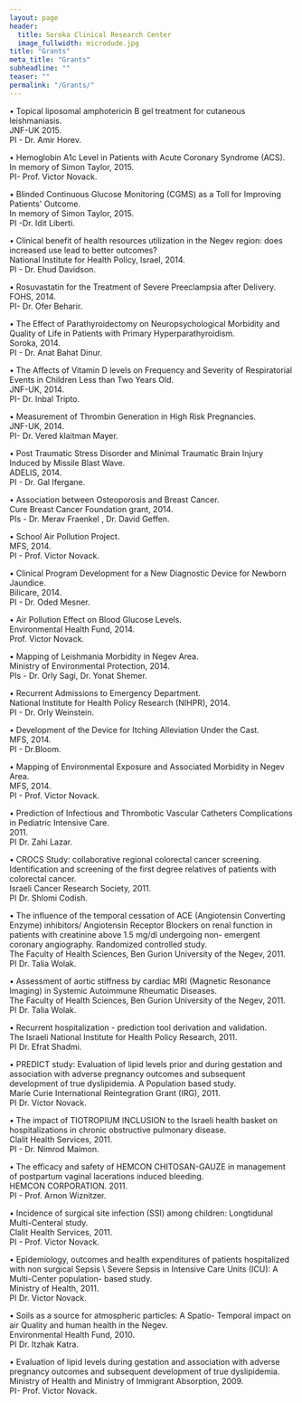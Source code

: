 ```yaml
---
layout: page
header:
  title: Soroka Clinical Research Center
  image_fullwidth: microdude.jpg
title: "Grants"
meta_title: "Grants"
subheadline: ""
teaser: ""
permalink: "/Grants/"
---
```


• Topical liposomal amphotericin B gel treatment for cutaneous leishmaniasis.  
JNF-UK 2015.  
PI - Dr. Amir Horev.  

• Hemoglobin A1c Level in Patients with Acute Coronary Syndrome (ACS).  
In memory of Simon Taylor, 2015.  
PI- Prof. Victor Novack.  

• Blinded Continuous Glucose Monitoring (CGMS) as a Toll for Improving Patients' Outcome.  
In memory of Simon Taylor, 2015.  
PI -Dr. Idit Liberti.  


• Clinical benefit of health resources utilization in the Negev region: does increased use lead to better outcomes?  
National Institute for Health Policy, Israel, 2014.  
PI - Dr. Ehud Davidson.  


• Rosuvastatin for the Treatment of Severe Preeclampsia after Delivery.  
FOHS, 2014.  
PI- Dr. Ofer Beharir.  


• The Effect of Parathyroidectomy on Neuropsychological Morbidity and Quality of Life in Patients with Primary Hyperparathyroidism.  
Soroka, 2014.  
PI - Dr. Anat Bahat Dinur.  


• The Affects of Vitamin D levels on Frequency and Severity of Respiratorial Events in Children Less than Two Years Old.  
JNF-UK, 2014.  
PI- Dr. Inbal Tripto.  


• Measurement of Thrombin Generation in High Risk Pregnancies.  
JNF-UK, 2014.  
PI- Dr. Vered klaitman Mayer.  


• Post Traumatic Stress Disorder and Minimal Traumatic Brain Injury Induced by Missile Blast Wave.  
ADELIS, 2014.  
PI - Dr. Gal Ifergane.  


• Association between Osteoporosis and Breast Cancer.  
Cure Breast Cancer Foundation grant, 2014.  
PIs -  Dr. Merav Fraenkel , Dr. David Geffen.  


• School Air Pollution Project.  
MFS, 2014.  
PI - Prof. Victor Novack.  


• Clinical Program Development for a New Diagnostic Device for Newborn Jaundice.  
Bilicare, 2014.  
PI - Dr. Oded Mesner.  


• Air Pollution Effect on Blood Glucose Levels.  
Environmental Health Fund, 2014.  
Prof. Victor Novack.  


• Mapping of Leishmania Morbidity in Negev Area.  
Ministry of Environmental Protection, 2014.  
PIs - Dr. Orly Sagi, Dr. Yonat Shemer.  


• Recurrent Admissions to Emergency Department.  
National Institute for Health Policy Research (NIHPR), 2014.  
PI - Dr. Orly Weinstein.  


• Development of the Device for Itching Alleviation Under the Cast.  
MFS, 2014.  
PI - Dr.Bloom.  


• Mapping of Environmental Exposure and Associated Morbidity in Negev Area.  
MFS, 2014.  
PI - Prof. Victor Novack.  


• Prediction of Infectious and Thrombotic Vascular Catheters Complications in Pediatric Intensive Care.  
2011.  
PI Dr. Zahi Lazar.  


• CROCS Study: collaborative regional colorectal cancer screening. Identification and screening of the first degree relatives of patients with colorectal cancer.  
Israeli Cancer Research Society, 2011.  
PI Dr. Shlomi Codish.  


• The influence of the temporal cessation of ACE (Angiotensin Converting Enzyme) inhibitors/ Angiotensin Receptor Blockers on renal function in patients with creatinine above 1.5 mg/dl undergoing non- emergent coronary angiography.  Randomized controlled study.  
The Faculty of Health Sciences, Ben Gurion University of the Negev, 2011.  
PI Dr. Talia Wolak.  


• Assessment of aortic stiffness by cardiac MRI (Magnetic Resonance Imaging) in Systemic Autoimmune Rheumatic Diseases.  
The Faculty of Health Sciences, Ben Gurion University of the Negev, 2011.  
PI Dr. Talia Wolak.  


• Recurrent hospitalization - prediction tool derivation and validation.  
The Israeli National Institute for Health Policy Research, 2011.  
PI Dr. Efrat Shadmi.  


• PREDICT study: Evaluation of lipid levels prior and during gestation and association with adverse pregnancy outcomes and subsequent development of true dyslipidemia. A Population based study.  
Marie Curie International Reintegration Grant (IRG), 2011.  
PI Dr. Victor Novack.  


• The impact of TIOTROPIUM INCLUSION to the Israeli health basket on hospitalizations in chronic obstructive pulmonary disease.  
Clalit Health Services, 2011.  
PI - Dr. Nimrod Maimon.  


• The efficacy and safety of HEMCON CHITOSAN-GAUZE in management of postpartum vaginal lacerations induced bleeding.  
HEMCON CORPORATION. 2011.  
PI - Prof. Arnon Wiznitzer.  


• Incidence of surgical site infection (SSI) among children: Longtidunal Multi-Centeral study.  
Clalit Health Services, 2011.  
PI - Prof. Victor Novack.  


• Epidemiology, outcomes and health expenditures of patients hospitalized with non surgical Sepsis \ Severe Sepsis in Intensive Care Units (ICU): A Multi-Center population- based study.  
Ministry of Health, 2011.  
PI Dr. Victor Novack.  


• Soils as a source for atmospheric particles: A Spatio- Temporal impact on air Quality and human health in the Negev.  
Environmental Health Fund, 2010.  
PI Dr. Itzhak Katra.  


• Evaluation of lipid levels during gestation and association with adverse pregnancy outcomes and subsequent development of true dyslipidemia.  
Ministry of Health and Ministry of Immigrant Absorption, 2009.  
PI- Prof. Victor Novack.  
